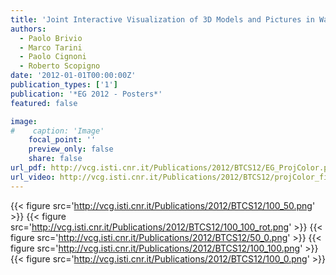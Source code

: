 ```yaml
---
title: 'Joint Interactive Visualization of 3D Models and Pictures in Walkable Scenes'
authors:
  - Paolo Brivio
  - Marco Tarini
  - Paolo Cignoni
  - Roberto Scopigno
date: '2012-01-01T00:00:00Z'
publication_types: ['1']
publication: '*EG 2012 - Posters*'
featured: false

image:
#    caption: 'Image'
    focal_point: ''
    preview_only: false
    share: false
url_pdf: http://vcg.isti.cnr.it/Publications/2012/BTCS12/EG_ProjColor.pdf
url_video: http://vcg.isti.cnr.it/Publications/2012/BTCS12/projColor_final.avi
---
```

{{< figure src='http://vcg.isti.cnr.it/Publications/2012/BTCS12/100_50.png' >}}
{{< figure src='http://vcg.isti.cnr.it/Publications/2012/BTCS12/100_100_rot.png' >}}
{{< figure src='http://vcg.isti.cnr.it/Publications/2012/BTCS12/50_0.png' >}}
{{< figure src='http://vcg.isti.cnr.it/Publications/2012/BTCS12/100_100.png' >}}
{{< figure src='http://vcg.isti.cnr.it/Publications/2012/BTCS12/100_0.png' >}}
